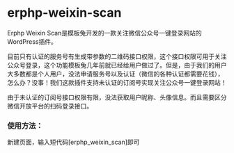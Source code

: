 # erphp-weixin-scan
Erphp Weixin Scan是模板兔开发的一款关注微信公众号一键登录网站的WordPress插件。

目前只有认证的服务号有生成带参数的二维码接口权限，这个接口权限可用于关注公众号登录，这个功能模板兔几年前就已经给用户做过了。但是，由于我们的用户大多数都是个人用户，没法申请服务号以及认证（微信的各种认证都需要花钱），怎么办？没事！我们这款插件支持未认证的订阅号实现关注公众号一键登录网站！

由于未认证的订阅号接口权限有限，没法获取用户昵称、头像信息。而且需要区分微信开放平台的扫码登录接口。

<h3>使用方法：</h3>
新建页面，输入短代码[erphp_weixin_scan]即可
